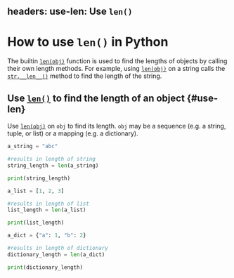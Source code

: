 headers:
  use-len: Use `len()`
---
# How to use `len()` in Python
The builtin [`len(obj)`](kite-sym:builtins.len) function is used to find the lengths of objects by calling their own length methods. For example, using [`len(obj)`](kite-sym:builtins.len) on a string calls the [`str.__len__()`](kite-sym:builtins.str) method to find the length of the string.

## Use [`len()`](kite-sym:builtins.len) to find the length of an object {#use-len}
Use [`len(obj)`](kite-sym:builtins.len) on `obj` to find its length. `obj` may be a sequence (e.g. a string, tuple, or list) or a mapping (e.g. a dictionary).
```python
a_string = "abc"

#results in length of string
string_length = len(a_string)

print(string_length)
```
```python
a_list = [1, 2, 3]

#results in length of list
list_length = len(a_list)

print(list_length)
```
```python
a_dict = {"a": 1, "b": 2}

#results in length of dictionary
dictionary_length = len(a_dict)

print(dictionary_length)
```
